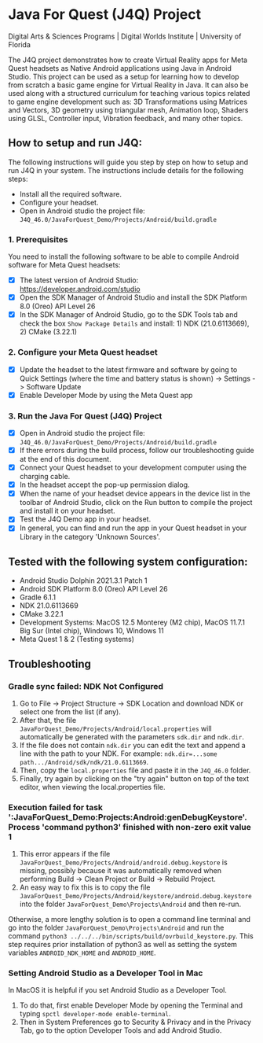 # Java For Quest (J4Q) Project
Digital Arts & Sciences Programs | Digital Worlds Institute | University of Florida

The J4Q project demonstrates how to create Virtual Reality apps for Meta Quest headsets as Native Android applications using Java in Android Studio. This project can be used as a setup for learning how to develop from scratch a basic game engine for Virtual Reality in Java. It can also be used along with a structured curriculum for teaching various topics related to game engine development such as: 3D Transformations using Matrices and Vectors, 3D geometry using triangular mesh, Animation loop, Shaders using GLSL, Controller input, Vibration feedback, and many other topics.   

## How to setup and run J4Q:

The following instructions will guide you step by step on how to setup and run J4Q in your system. The instructions include details for the following steps:

- Install all the required software. 
- Configure your headset.
- Open in Android studio the project file: `J4Q_46.0/JavaForQuest_Demo/Projects/Android/build.gradle`

### 1. Prerequisites

You need to install the following software to be able to compile Android software for Meta Quest headsets:

- [x] The latest version of Android Studio: https://developer.android.com/studio
- [x] Open the SDK Manager of Android Studio and install the SDK Platform 8.0 (Oreo) API Level 26
- [x] In the SDK Manager of Android Studio, go to the SDK Tools tab and check the box `Show Package Details` and install: 1) NDK (21.0.6113669), 2) CMake (3.22.1)

### 2. Configure your Meta Quest headset

- [x] Update the headset to the latest firmware and software by going to Quick Settings (where the time and battery status is shown) -> Settings -> Software Update
- [x] Enable Developer Mode by using the Meta Quest app

### 3. Run the Java For Quest (J4Q) Project

- [x] Open in Android studio the project file: `J4Q_46.0/JavaForQuest_Demo/Projects/Android/build.gradle`
- [x] If there errors during the build process, follow our troubleshooting guide at the end of this document.
- [x] Connect your Quest headset to your development computer using the charging cable.
- [x] In the headset accept the pop-up permission dialog.
- [x] When the name of your headset device appears in the device list in the toolbar of Android Studio, click on the Run button to compile the project and install it on your headset.
- [x] Test the J4Q Demo app in your headset.
- [x] In general, you can find and run the app in your Quest headset in your Library in the category 'Unknown Sources'. 

## Tested with the following system configuration:

- Android Studio Dolphin 2021.3.1 Patch 1
- Android SDK Platform 8.0 (Oreo) API Level 26
- Gradle 6.1.1
- NDK 21.0.6113669
- CMake 3.22.1
- Development Systems: MacOS 12.5 Monterey (M2 chip), MacOS 11.7.1 Big Sur (Intel chip), Windows 10, Windows 11
- Meta Quest 1 & 2 (Testing systems)

## Troubleshooting

### Gradle sync failed: NDK Not Configured

1. Go to File -> Project Structure -> SDK Location and download NDK or select one from the list (if any). 
2. After that, the file `JavaForQuest_Demo/Projects/Android/local.properties` will automatically be generated with the parameters `sdk.dir` and `ndk.dir`. 
3. If the file does not contain `ndk.dir` you can edit the text and append a line with the path to your NDK. For example: `ndk.dir=...some path.../Android/sdk/ndk/21.0.6113669`. 
4. Then, copy the `local.properties` file and paste it in the `J4Q_46.0` folder. 
5. Finally, try again by clicking on the "try again" button on top of the text editor, when viewing the local.properties file.

### Execution failed for task ':JavaForQuest_Demo:Projects:Android:genDebugKeystore'. Process 'command python3' finished with non-zero exit value 1

1. This error appears if the file `JavaForQuest_Demo/Projects/Android/android.debug.keystore` is missing, possibly because it was automatically removed when performing Build -> Clean Project or Build -> Rebuild Project. 
2. An easy way to fix this is to copy the file `JavaForQuest_Demo/Projects/Android/keystore/android.debug.keystore` into the folder `JavaForQuest_Demo\Projects\Android` and then re-run. 

Otherwise, a more lengthy solution is to open a command line terminal and go into the folder `JavaForQuest_Demo\Projects\Android` and run the command `python3 ../../../bin/scripts/build/ovrbuild_keystore.py`. This step requires prior installation of python3 as well as setting the system variables `ANDROID_NDK_HOME` and `ANDROID_HOME`.

### Setting Android Studio as a Developer Tool in Mac

In MacOS it is helpful if you set Android Studio as a Developer Tool. 

1. To do that, first enable Developer Mode by opening the Terminal and typing `spctl developer-mode enable-terminal`. 
2. Then in System Preferences go to Security & Privacy and in the Privacy Tab, go to the option Developer Tools and add Android Studio.
